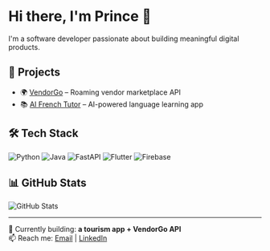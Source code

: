 # Hi there, I'm Prince 👋

I'm a software developer passionate about building meaningful digital products. 

## 🚀 Projects
- 🌍 [VendorGo](https://github.com/PrinceMensah/VendorGo) – Roaming vendor marketplace API
- 📚 [AI French Tutor](https://github.com/PrinceMensah/FrenchTutor) – AI-powered language learning app

## 🛠 Tech Stack
![Python](https://img.shields.io/badge/-Python-333?logo=python)
![Java](https://img.shields.io/badge/-Java-333?logo=java)
![FastAPI](https://img.shields.io/badge/-FastAPI-333?logo=fastapi)
![Flutter](https://img.shields.io/badge/-Flutter-333?logo=flutter)
![Firebase](https://img.shields.io/badge/-Firebase-333?logo=firebase)

## 📊 GitHub Stats
![GitHub Stats](https://github-readme-stats.vercel.app/api?username=PrinceMensah&show_icons=true&theme=radical)

---
🔭 Currently building: **a tourism app + VendorGo API**  
📫 Reach me: [Email](mailto:your.email@example.com) | [LinkedIn](https://linkedin.com/in/yourprofile)
